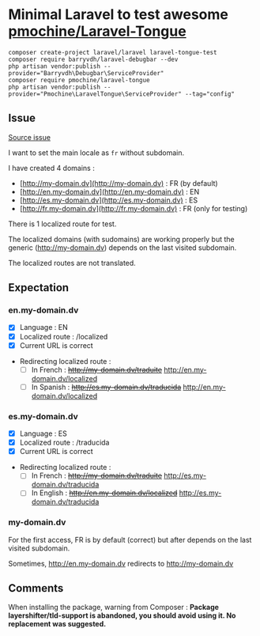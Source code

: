 # Minimal Laravel to test awesome [pmochine/Laravel-Tongue](https://github.com/pmochine/Laravel-Tongue)

```
composer create-project laravel/laravel laravel-tongue-test
composer require barryvdh/laravel-debugbar --dev
php artisan vendor:publish --provider="Barryvdh\Debugbar\ServiceProvider"
composer require pmochine/laravel-tongue
php artisan vendor:publish --provider="Pmochine\LaravelTongue\ServiceProvider" --tag="config"
```

## Issue
[Source issue](https://github.com/pmochine/Laravel-Tongue/issues/31)

I want to set the main locale as `fr` without subdomain.

I have created 4 domains :
- [http://my-domain.dv](http://my-domain.dv) : FR (by default)
- [http://en.my-domain.dv](http://en.my-domain.dv) : EN
- [http://es.my-domain.dv](http://es.my-domain.dv) : ES
- [http://fr.my-domain.dv](http://fr.my-domain.dv) : FR (only for testing)

There is 1 localized route for test.

The localized domains (with sudomains) are working properly but the generic (http://my-domain.dv) depends on the last visited subdomain.

The localized routes are not translated.


## Expectation
### en.my-domain.dv
- [x] Language : EN
- [x] Localized route : /localized
- [x] Current URL is correct
- Redirecting localized route :
	- [ ] In French : ~~http://my-domain.dv/traduite~~ http://en.my-domain.dv/localized
	- [ ] In Spanish : ~~http://es.my-domain.dv/traducida~~ http://en.my-domain.dv/localized

### es.my-domain.dv
- [x] Language : ES
- [x] Localized route : /traducida
- [x] Current URL is correct
- Redirecting localized route :
	- [ ] In French : ~~http://my-domain.dv/traduite~~ http://es.my-domain.dv/traducida
	- [ ] In English : ~~http://en.my-domain.dv/localized~~ http://es.my-domain.dv/traducida

### my-domain.dv
For the first access, FR is by default (correct) but after depends on the last visited subdomain.

Sometimes, http://en.my-domain.dv redirects to http://my-domain.dv

## Comments
When installing the package, warning from Composer : **Package layershifter/tld-support is abandoned, you should avoid using it. No replacement was suggested.**

